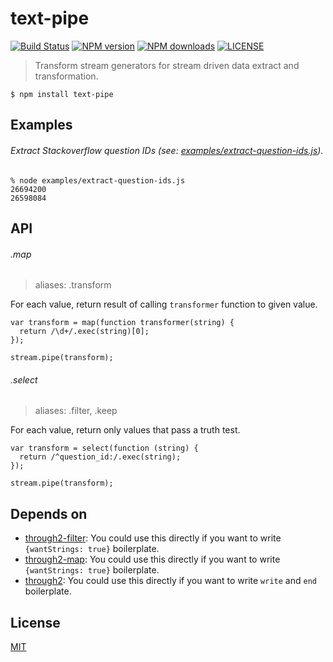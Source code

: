 # text-pipe

[![Build Status](http://img.shields.io/travis/wilmoore/text-pipe.svg)](https://travis-ci.org/wilmoore/text-pipe) [![NPM version](http://img.shields.io/npm/v/text-pipe.svg)](https://www.npmjs.org/package/text-pipe) [![NPM downloads](http://img.shields.io/npm/dm/text-pipe.svg)](https://www.npmjs.org/package/text-pipe) [![LICENSE](http://img.shields.io/npm/l/text-pipe.svg)](LICENSE)

> Transform stream generators for stream driven data extract and transformation.

    $ npm install text-pipe

## Examples

###### Extract Stackoverflow question IDs (see: [examples/extract-question-ids.js](https://github.com/wilmoore/text-pipe/blob/master/examples/extract-question-ids.js)).

    % node examples/extract-question-ids.js
    26694200
    26598084

## API

###### .map

> aliases: .transform

For each value, return result of calling `transformer` function to given value.

    var transform = map(function transformer(string) {
      return /\d+/.exec(string)[0];
    });

    stream.pipe(transform);

###### .select

> aliases: .filter, .keep

For each value, return only values that pass a truth test.

    var transform = select(function (string) {
      return /^question_id:/.exec(string);
    });

    stream.pipe(transform);

## Depends on

- [through2-filter]: You could use this directly if you want to write `{wantStrings: true}` boilerplate.
- [through2-map]: You could use this directly if you want to write `{wantStrings: true}` boilerplate.
- [through2]: You could use this directly if you want to write `write` and `end` boilerplate.

## License

  [MIT](LICENSE)

[through2-filter]: https://www.npmjs.org/package/through2-filter
[through2-map]: https://www.npmjs.org/package/through2-map
[through2]: https://www.npmjs.org/package/through2

